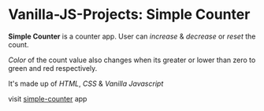 # Vanilla-JS-Projects: Simple Counter

**Simple Counter** is a counter app. User can _increase_ & _decrease_ or _reset_ the count.

_Color_ of the count value also changes when its greater or lower than zero to green and red respectively.

It's made up of _HTML_, _CSS_ & _Vanilla Javascript_

visit [simple-counter](https://vanilla-js-simple-counter.netlify.app/) app
